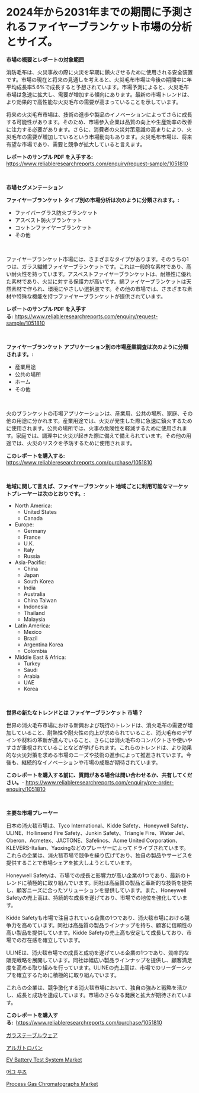 <p><h1>2024年から2031年までの期間に予測されるファイヤーブランケット市場の分析とサイズ。</h1></p><p><strong>市場の概要とレポートの対象範囲</strong></p>
<p><p>消防毛布は、火災事故の際に火災を早期に鎮火させるために使用される安全装置です。市場の現在と将来の見通しを考えると、火災毛布市場は今後の期間中に年平均成長率5.6%で成長すると予想されています。市場予測によると、火災毛布市場は急速に拡大し、需要が増加する傾向にあります。最新の市場トレンドは、より効果的で高性能な火災毛布の需要が高まっていることを示しています。</p><p>将来の火災毛布市場は、技術の進歩や製品のイノベーションによってさらに成長する可能性があります。そのため、市場参入企業は品質の向上や生産効率の改善に注力する必要があります。さらに、消費者の火災対策意識の高まりにより、火災毛布の需要が増加しているという市場動向もあります。火災毛布市場は、将来有望な市場であり、需要と競争が拡大していると言えます。</p></p>
<p><strong>レポートのサンプル PDF を入手する:</strong> <a href="https://www.reliableresearchreports.com/enquiry/request-sample/1051810">https://www.reliableresearchreports.com/enquiry/request-sample/1051810</a></p>
<p>&nbsp;</p>
<p><strong>市場セグメンテーション</strong></p>
<p><strong>ファイヤーブランケット タイプ別の市場分析は次のように分類されます。:</strong></p>
<p><ul><li>ファイバーグラス防火ブランケット</li><li>アスベスト防火ブランケット</li><li>コットンファイヤーブランケット</li><li>その他</li></ul></p>
<p>&nbsp;</p>
<p><p>ファイヤーブランケット市場には、さまざまなタイプがあります。そのうちの1つは、ガラス繊維ファイヤーブランケットです。これは一般的な素材であり、高い耐火性を持っています。アスベストファイヤーブランケットは、耐熱性に優れた素材であり、火災に対する保護力が高いです。綿ファイヤーブランケットは天然素材で作られ、環境にやさしい選択肢です。その他の市場では、さまざまな素材や特殊な機能を持つファイヤーブランケットが提供されています。</p></p>
<p><strong>レポートのサンプル PDF を入手する:</strong>&nbsp;<a href="https://www.reliableresearchreports.com/enquiry/request-sample/1051810">https://www.reliableresearchreports.com/enquiry/request-sample/1051810</a></p>
<p>&nbsp;</p>
<p><strong> ファイヤーブランケット アプリケーション別の市場産業調査は次のように分類されます。:</strong></p>
<p><ul><li>産業用途</li><li>公共の場所</li><li>ホーム</li><li>その他</li></ul></p>
<p>&nbsp;</p>
<p><p>火のブランケットの市場アプリケーションは、産業用、公共の場所、家庭、その他の用途に分かれます。産業用途では、火災が発生した際に急速に鎮火するために使用されます。公共の場所では、火事の危険性を軽減するために使用されます。家庭では、調理中に火災が起きた際に備えて備えられています。その他の用途では、火災のリスクを予防するために使用されます。</p></p>
<p><strong>このレポートを購入する:</strong>&nbsp; <a href="https://www.reliableresearchreports.com/purchase/1051810">https://www.reliableresearchreports.com/purchase/1051810</a></p>
<p>&nbsp;</p>
<p><strong>地域に関して言えば、ファイヤーブランケット 地域ごとに利用可能なマーケットプレーヤーは次のとおりです。:</strong></p>
<p><ul>
    <li>
        North America:
        <ul>
            <li>United States</li>
            <li>Canada</li>
        </ul>
    </li>
    <li>
        Europe:
        <ul>
            <li>Germany</li>
            <li>France</li>
            <li>U.K.</li>
            <li>Italy</li>
            <li>Russia</li>
        </ul>
    </li>
    <li>
        Asia-Pacific:
        <ul>
            <li>China</li>
            <li>Japan</li>
            <li>South Korea</li>
            <li>India</li>
            <li>Australia</li>
            <li>China Taiwan</li>
            <li>Indonesia</li>
            <li>Thailand</li>
            <li>Malaysia</li>
        </ul>
    </li>
    <li>
        Latin America:
        <ul>
            <li>Mexico</li>
            <li>Brazil</li>
            <li>Argentina Korea</li>
            <li>Colombia</li>
        </ul>
    </li>
    <li>
        Middle East & Africa:
        <ul>
            <li>Turkey</li>
            <li>Saudi</li>
            <li>Arabia</li>
            <li>UAE</li>
            <li>Korea</li>
        </ul>
    </li>
    </ul></p>
<p>&nbsp;</p>
<p><strong>世界の新たなトレンドとは ファイヤーブランケット 市場？</strong></p>
<p><p>世界の消火毛布市場における新興および現行のトレンドは、消火毛布の需要が増加していること、耐熱性や耐火性の向上が求められていること、消火毛布のデザインや材料の革新が進んでいること、さらには消火毛布のコンパクトさや使いやすさが重視されていることなどが挙げられます。これらのトレンドは、より効果的な火災対策を求める市場のニーズや技術の進歩によって推進されています。今後も、継続的なイノベーションや市場の成熟が期待されています。</p></p>
<p><strong>このレポートを購入する前に、質問がある場合は問い合わせるか、共有してください。</strong>- <a href="https://www.reliableresearchreports.com/enquiry/pre-order-enquiry/1051810">https://www.reliableresearchreports.com/enquiry/pre-order-enquiry/1051810</a></p>
<p>&nbsp;</p>
<p><strong>主要な市場プレーヤー</strong></p>
<p><p>日本の消火毯市場は、Tyco International、Kidde Safety、Honeywell Safety、ULINE、Hollinsend Fire Safety、Junkin Safety、Triangle Fire、Water Jel、Oberon、Acmetex、JACTONE、Safelincs、Acme United Corporation、KLEVERS-Italian、Yaoxingなどのプレーヤーによってドライブされています。これらの企業は、消火毯市場で競争を繰り広げており、独自の製品やサービスを提供することで市場シェアを拡大しようとしています。</p><p>Honeywell Safetyは、市場での成長と影響力が高い企業の1つであり、最新のトレンドに積極的に取り組んでいます。同社は高品質の製品と革新的な技術を提供し、顧客ニーズに合ったソリューションを提供しています。また、Honeywell Safetyの売上高は、持続的な成長を遂げており、市場での地位を強化しています。</p><p>Kidde Safetyも市場で注目されている企業の1つであり、消火毯市場における競争力を高めています。同社は高品質の製品ラインナップを持ち、顧客に信頼性の高い製品を提供しています。Kidde Safetyの売上高も安定して成長しており、市場での存在感を確立しています。</p><p>ULINEは、消火毯市場での成長と成功を遂げている企業の1つであり、効率的な販売戦略を展開しています。同社は幅広い製品ラインナップを提供し、顧客満足度を高める取り組みを行っています。ULINEの売上高は、市場でのリーダーシップを確立するために積極的に取り組んでいます。</p><p>これらの企業は、競争激化する消火毯市場において、独自の強みと戦略を活かし、成長と成功を達成しています。市場のさらなる発展と拡大が期待されています。</p></p>
<p><strong>このレポートを購入する:</strong>&nbsp;&nbsp;<a href="https://www.reliableresearchreports.com/purchase/1051810">https://www.reliableresearchreports.com/purchase/1051810</a></p>
<p><p><a href="https://medium.com/@reyeshowell655/%E3%82%AC%E3%83%A9%E3%82%B9%E9%A3%9F%E5%99%A8%E5%B8%82%E5%A0%B4-%E5%B8%82%E5%A0%B4cagr-%E5%B8%82%E5%A0%B4%E5%82%BE%E5%90%91-%E3%81%9D%E3%81%97%E3%81%A6%E6%88%90%E9%95%B7%E6%88%A6%E7%95%A5%E3%81%AB%E9%96%A2%E3%81%99%E3%82%8B%E6%83%85%E5%A0%B1-4e1704e44fa9">ガラステーブルウェア</a></p><p><a href="https://github.com/mohamedbakry57/Market-Research-Report-List-2/blob/main/2959500188543.md">アルガトロバン</a></p><p><a href="https://github.com/vimar16th/Market-Research-Report-List-3/blob/main/ev-battery-test-system-market.md">EV Battery Test System Market</a></p><p><a href="https://medium.com/@shareneboothestellesvwq36l/ugg-%EB%B6%80%EC%B8%A0-%EC%8B%9C%EC%9E%A5-%EB%B3%B4%EA%B3%A0%EC%84%9C%EB%8A%94-%EC%9D%B4-%EC%8B%9C%EC%9E%A5%EC%9D%98-%EC%B5%9C%EC%8B%A0-%ED%8A%B8%EB%A0%8C%EB%93%9C%EC%99%80-%EC%84%B1%EC%9E%A5-%EA%B8%B0%ED%9A%8C%EB%A5%BC-%EB%B0%9D%ED%98%80%EC%A4%8D%EB%8B%88%EB%8B%A4-226c7eeba1b1">어그 부츠</a></p><p><a href="https://meowing-lemming-dd3.notion.site/Process-Gas-Chromatographs-Market-Dynamics-2024-2031-Also-about-Its-Market-Trends-Projections-and-09c3f12699bc41d48bcb5663d79744e5">Process Gas Chromatographs Market</a></p></p>